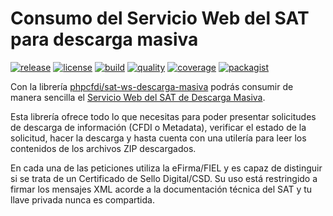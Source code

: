 # Consumo del Servicio Web del SAT para descarga masiva

[![release](https://img.shields.io/github/release/phpcfdi/sat-ws-descarga-masiva)](https://github.com/phpcfdi/sat-ws-descarga-masiva/releases)
[![license](https://img.shields.io/github/license/phpcfdi/sat-ws-descarga-masiva)](https://github.com/phpcfdi/sat-ws-descarga-masiva/blob/master/LICENSE)
[![build](https://img.shields.io/travis/phpcfdi/sat-ws-descarga-masiva/master)](https://travis-ci.org/phpcfdi/sat-ws-descarga-masiva)
[![quality](https://img.shields.io/scrutinizer/g/phpcfdi/sat-ws-descarga-masiva/master)](https://scrutinizer-ci.com/g/phpcfdi/sat-ws-descarga-masiva/)
[![coverage](https://img.shields.io/scrutinizer/coverage/g/phpcfdi/sat-ws-descarga-masiva/master)](https://packagist.org/packages/phpcfdi/sat-ws-descarga-masiva)
[![packagist](https://img.shields.io/packagist/dt/phpcfdi/sat-ws-descarga-masiva)](https://scrutinizer-ci.com/g/phpcfdi/sat-ws-descarga-masiva/code-structure/master/code-coverage/src/)

Con la librería [phpcfdi/sat-ws-descarga-masiva][packagist] podrás consumir de manera
sencilla el [Servicio Web del SAT de Descarga Masiva][ws-sat].

Esta librería ofrece todo lo que necesitas para poder presentar solicitudes de descarga
de información (CFDI o Metadata), verificar el estado de la solicitud, hacer la descarga
y hasta cuenta con una utilería para leer los contenidos de los archivos ZIP descargados.

En cada una de las peticiones utiliza la eFirma/FIEL y es capaz de distinguir si se trata
de un Certificado de Sello Digital/CSD. Su uso está restringido a firmar los mensajes XML
acorde a la documentación técnica del SAT y tu llave privada nunca es compartida.

[packagist]: https://packagist.org/packages/phpcfdi/sat-ws-descarga-masiva
[ws-sat]: https://www.sat.gob.mx/consultas/42968/consulta-y-recuperacion-de-comprobantes-(nuevo)
